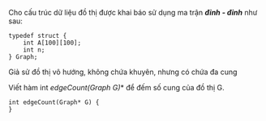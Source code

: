 Cho cấu trúc dữ liệu đồ thị được khai báo sử dụng ma trận ***đỉnh - đỉnh*** như sau:
```
typedef struct {
    int A[100][100];
    int n;
} Graph;
```
Giả sử đồ thị vô hướng, không chứa khuyên, nhưng có chứa đa cung

Viết hàm int **edgeCount(Graph* G)** để đếm số cung của đồ thị G.
```
int edgeCount(Graph* G) {
}
```
